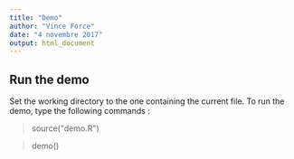 ```yaml
---
title: "Demo"
author: "Vince Force"
date: "4 novembre 2017"
output: html_document
---
```

## Run the demo
Set the working directory to the one containing the current file.
To run the demo, type the following commands :
> source("demo.R")

> demo()
